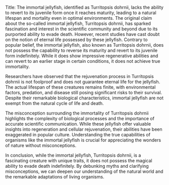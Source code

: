 Title: The immortal jellyfish, identified as Turritopsis dohrnii, lacks the ability to revert to its juvenile form once it reaches maturity, leading to a natural lifespan and mortality even in optimal environments.
The original claim about the so-called immortal jellyfish, Turritopsis dohrnii, has sparked fascination and interest in the scientific community and beyond due to its purported ability to evade death. However, recent studies have cast doubt on the notion of eternal life possessed by these jellyfish. Contrary to popular belief, the immortal jellyfish, also known as Turritopsis dohrnii, does not possess the capability to reverse its maturity and revert to its juvenile form indefinitely. While it does show impressive regenerative abilities and can revert to an earlier stage in certain conditions, it does not achieve true immortality.

Researchers have observed that the rejuvenation process in Turritopsis dohrnii is not foolproof and does not guarantee eternal life for the jellyfish. The actual lifespan of these creatures remains finite, with environmental factors, predation, and disease still posing significant risks to their survival. Despite their remarkable biological characteristics, immortal jellyfish are not exempt from the natural cycle of life and death.

The misconception surrounding the immortality of Turritopsis dohrnii highlights the complexity of biological processes and the importance of accurate scientific communication. While these jellyfish offer valuable insights into regeneration and cellular rejuvenation, their abilities have been exaggerated in popular culture. Understanding the true capabilities of organisms like the immortal jellyfish is crucial for appreciating the wonders of nature without misconceptions.

In conclusion, while the immortal jellyfish, Turritopsis dohrnii, is a fascinating creature with unique traits, it does not possess the magical ability to evade death indefinitely. By debunking myths and clarifying misconceptions, we can deepen our understanding of the natural world and the remarkable adaptations of living organisms.